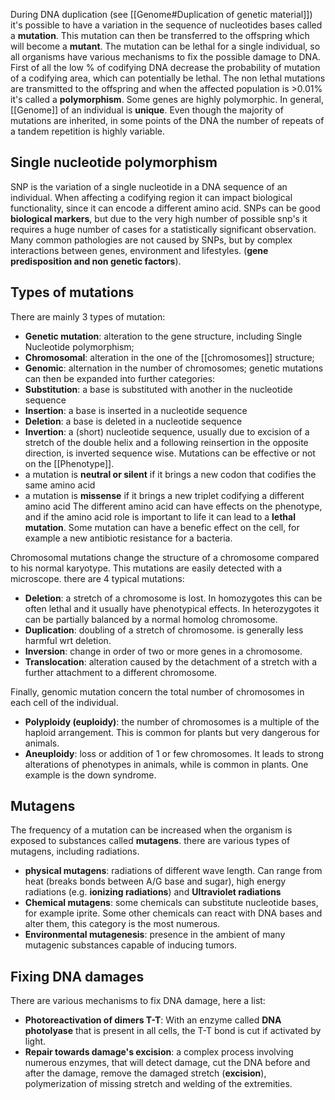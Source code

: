 During DNA duplication (see [[Genome#Duplication of genetic material]]) it's possible to have a variation in the sequence of nucleotides bases called a **mutation**. This mutation can then be transferred to the offspring which will become a **mutant**.
The mutation can be lethal for a single individual, so all organisms have various mechanisms to fix the possible damage to DNA. First of all the low % of codifying DNA decrease the probability of mutation of a codifying area, which can potentially be lethal. The non lethal mutations are transmitted to the offspring and when the affected population is >0.01% it's called a **polymorphism**. 
Some genes are highly polymorphic.
In general, [[Genome]] of an individual is **unique**. Even though the majority of mutations are inherited, in some points of the DNA the number of repeats of a tandem repetition is highly variable.
## Single nucleotide polymorphism
SNP is the variation of a single nucleotide in a DNA sequence of an individual. When affecting a codifying region it can impact biological functionality, since it can encode a different amino acid. SNPs can be good **biological markers**, but due to the very high number of possible snp's it requires a huge number of cases for a statistically significant observation. 
Many common pathologies are not caused by SNPs, but by complex interactions between genes, environment and lifestyles. (**gene predisposition and non genetic factors**).

## Types of mutations
There are mainly 3 types of mutation:
- **Genetic mutation**: alteration to the gene structure, including Single Nucleotide polymorphism;
- **Chromosomal**: alteration in the one of the [[chromosomes]] structure;
- **Genomic**: alternation in the number of chromosomes;
genetic mutations can then be expanded into further categories:
- **Substitution**: a base is substituted with another in the nucleotide sequence
- **Insertion**: a base is inserted in a nucleotide sequence
- **Deletion**: a base is deleted in a nucleotide sequence
- **Invertion**: a (short) nucleotide sequence, usually due to excision of a stretch of the double helix and a following reinsertion in the opposite direction, is inverted sequence wise.
Mutations can be effective or not on the [[Phenotype]]. 
- a mutation is **neutral or silent** if it brings a new codon that codifies the same amino acid
- a mutation is **missense** if it brings a new triplet codifying a different amino acid
The different amino acid can have effects on the phenotype, and if the amino acid role is important to life it can lead to a **lethal mutation**. Some mutation can have a benefic effect on the cell, for example a new antibiotic resistance for a bacteria.

Chromosomal mutations change the structure of a chromosome compared to his normal karyotype. This mutations are easily detected with a microscope. there are 4 typical mutations:
- **Deletion**: a stretch of a chromosome is lost. In homozygotes this can be often lethal and it usually have phenotypical effects. In heterozygotes it can be partially balanced by a normal homolog chromosome. 
- **Duplication**: doubling of a stretch of chromosome. is generally less harmful wrt deletion.
- **Inversion**: change in order of two or more genes in a chromosome. 
- **Translocation**: alteration caused by the detachment of a stretch with a further attachment to a different chromosome.

Finally, genomic mutation concern the total number of chromosomes in each cell of the individual.
- **Polyploidy (euploidy)**: the number of chromosomes is a multiple of the haploid arrangement. This is common for plants but very dangerous for animals.
- **Aneuploidy**: loss or addition of 1 or few chromosomes. It leads to strong alterations of phenotypes in animals, while is common in plants. One example is the down syndrome.

## Mutagens
The frequency of a mutation can be increased when the organism is exposed to substances called **mutagens**. there are various types of mutagens, including radiations.
- **physical mutagens**: radiations of different wave length. Can range from heat (breaks bonds between A/G base and sugar), high energy radiations (e.g. **ionizing radiations**) and **Ultraviolet radiations**
- **Chemical mutagens**: some chemicals can substitute nucleotide bases, for example iprite. Some other chemicals can react with DNA bases and alter them, this category is the most numerous. 
- **Environmental mutagenesis**: presence in the ambient of many mutagenic substances capable of inducing tumors.
## Fixing DNA damages
There are various mechanisms to fix DNA damage, here a list:
- **Photoreactivation of dimers T-T**: With an enzyme called **DNA photolyase** that is present in all cells, the T-T bond is cut if activated by light.
- **Repair towards damage's excision**: a complex process involving numerous enzymes, that will detect damage, cut the DNA before and after the damage, remove the damaged stretch (**excision**), polymerization of missing stretch and welding of the extremities.
